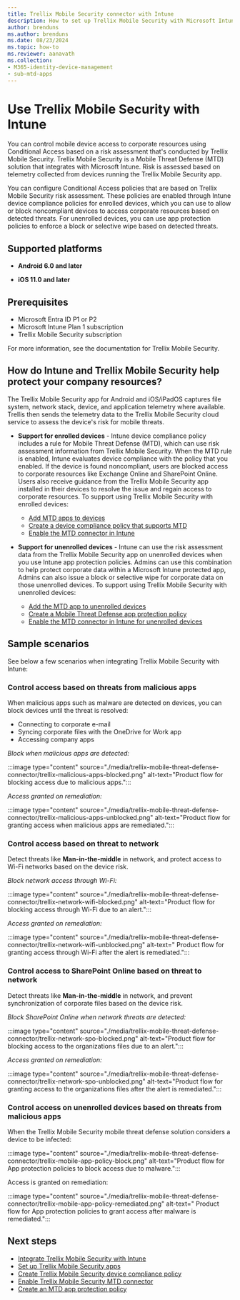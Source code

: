```yaml
---
title: Trellix Mobile Security connector with Intune
description: How to set up Trellix Mobile Security with Microsoft Intune to control mobile device access to your corporate resources.
author: brenduns
ms.author: brenduns
ms.date: 08/23/2024
ms.topic: how-to
ms.reviewer: aanavath
ms.collection:
- M365-identity-device-management
- sub-mtd-apps
---
```


# Use Trellix Mobile Security with Intune

You can control mobile device access to corporate resources using Conditional Access based on a risk assessment that's conducted by Trellix Mobile Security. Trellix Mobile Security is a Mobile Threat Defense (MTD) solution that integrates with Microsoft Intune. Risk is assessed based on telemetry collected from devices running the Trellix Mobile Security app.

You can configure Conditional Access policies that are based on Trellix Mobile Security risk assessment. These policies are enabled through Intune device compliance policies for enrolled devices, which you can use to allow or block noncompliant devices to access corporate resources based on detected threats. For unenrolled devices, you can use app protection policies to enforce a block or selective wipe based on detected threats.

## Supported platforms

- **Android 6.0 and later**

- **iOS 11.0 and later**

## Prerequisites

- Microsoft Entra ID P1 or P2
- Microsoft Intune Plan 1 subscription
- Trellix Mobile Security subscription

For more information, see the documentation for Trellix Mobile Security.

## How do Intune and Trellix Mobile Security help protect your company resources?

The Trellix Mobile Security app for Android and iOS/iPadOS captures file system, network stack, device, and application telemetry where available. Trellis then sends the telemetry data to the Trellix Mobile Security cloud service to assess the device's risk for mobile threats.

- **Support for enrolled devices** - Intune device compliance policy includes a rule for Mobile Threat Defense (MTD), which can use risk assessment information from Trellix Mobile Security. When the MTD rule is enabled, Intune evaluates device compliance with the policy that you enabled. If the device is found noncompliant, users are blocked access to corporate resources like Exchange Online and SharePoint Online. Users also receive guidance from the Trellix Mobile Security app installed in their devices to resolve the issue and regain access to corporate resources. To support using Trellix Mobile Security with enrolled devices:

  - [Add MTD apps to devices](../protect/mtd-apps-ios-app-configuration-policy-add-assign.md)
  - [Create a device compliance policy that supports MTD](../protect/mtd-device-compliance-policy-create.md)
  - [Enable the MTD connector in Intune](../protect/mtd-connector-enable.md)

- **Support for unenrolled devices** - Intune can use the risk assessment data from the Trellix Mobile Security app on unenrolled devices when you use Intune app protection policies. Admins can use this combination to help protect corporate data within a Microsoft Intune protected app, Admins can also issue a block or selective wipe for corporate data on those unenrolled devices. To support using Trellix Mobile Security with unenrolled devices:

  - [Add the MTD app to unenrolled devices](../protect/mtd-add-apps-unenrolled-devices.md)
  - [Create a Mobile Threat Defense app protection policy](../protect/mtd-app-protection-policy.md)
  - [Enable the MTD connector in Intune for unenrolled devices](../protect/mtd-enable-unenrolled-devices.md)

## Sample scenarios

See below a few scenarios when integrating Trellix Mobile Security with Intune:

### Control access based on threats from malicious apps

When malicious apps such as malware are detected on devices, you can block devices until the threat is resolved:

- Connecting to corporate e-mail
- Syncing corporate files with the OneDrive for Work app
- Accessing company apps

*Block when malicious apps are detected:*

:::image type="content" source="./media/trellix-mobile-threat-defense-connector/trellix-malicious-apps-blocked.png" alt-text="Product flow for blocking access due to malicious apps.":::

*Access granted on remediation:*

:::image type="content" source="./media/trellix-mobile-threat-defense-connector/trellix-malicious-apps-unblocked.png" alt-text="Product flow for granting access when malicious apps are remediated.":::

### Control access based on threat to network

Detect threats like **Man-in-the-middle** in network, and protect access to Wi-Fi networks based on the device risk.

*Block network access through Wi-Fi:*

:::image type="content" source="./media/trellix-mobile-threat-defense-connector/trellix-network-wifi-blocked.png" alt-text="Product flow for blocking access through Wi-Fi due to an alert.":::

*Access granted on remediation:*

:::image type="content" source="./media/trellix-mobile-threat-defense-connector/trellix-network-wifi-unblocked.png" alt-text=" Product flow for granting access through Wi-Fi after the alert is remediated.":::

### Control access to SharePoint Online based on threat to network

Detect threats like **Man-in-the-middle** in network, and prevent synchronization of corporate files based on the device risk.

*Block SharePoint Online when network threats are detected:*

:::image type="content" source="./media/trellix-mobile-threat-defense-connector/trellix-network-spo-blocked.png" alt-text="Product flow for blocking access to the organizations files due to an alert.":::

*Access granted on remediation:*

:::image type="content" source="./media/trellix-mobile-threat-defense-connector/trellix-network-spo-unblocked.png" alt-text="Product flow for granting access to the organizations files after the alert is remediated.":::

### Control access on unenrolled devices based on threats from malicious apps

When the Trellix Mobile Security mobile threat defense solution considers a device to be infected:

:::image type="content" source="./media/trellix-mobile-threat-defense-connector/trellix-mobile-app-policy-block.png" alt-text="Product flow for App protection policies to block access due to malware.":::

Access is granted on remediation:

:::image type="content" source="./media/trellix-mobile-threat-defense-connector/trellix-mobile-app-policy-remediated.png" alt-text=" Product flow for App protection policies to grant access after malware is remediated.":::

## Next steps

- [Integrate Trellix Mobile Security with Intune](trellix-mtd-connector-integration.md)
- [Set up Trellix Mobile Security apps](mtd-apps-ios-app-configuration-policy-add-assign.md)
- [Create Trellix Mobile Security device compliance policy](mtd-device-compliance-policy-create.md)
- [Enable Trellix Mobile Security MTD connector](mtd-connector-enable.md)
- [Create an MTD app protection policy](../protect/mtd-app-protection-policy.md)
